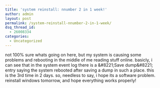 ```yaml
---
title: 'system reinstall: nnumber 2 in 1 week!'
author: admin
layout: post
permalink: /system-reinstall-nnumber-2-in-1-week/
dsq_thread_id:
  - 26008334
categories:
  - Uncategorized
---
```

not 100% sure whats going on here, but my system is causing some problems and rebooting in the middle of me reading stuff online. basicly, i can see that in the system event log there is a \&#8221;Save dump\&#8221; entry saying the system rebooted after saving a dump in such a place. this is the 3rd time in 2 days. so, needless to say, i hope its a software problem. reinstall windows tomorrow, and hope everything works properly!